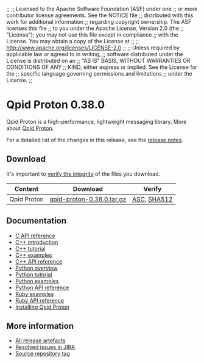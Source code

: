 ;;
;; Licensed to the Apache Software Foundation (ASF) under one
;; or more contributor license agreements.  See the NOTICE file
;; distributed with this work for additional information
;; regarding copyright ownership.  The ASF licenses this file
;; to you under the Apache License, Version 2.0 (the
;; "License"); you may not use this file except in compliance
;; with the License.  You may obtain a copy of the License at
;;
;;   http://www.apache.org/licenses/LICENSE-2.0
;;
;; Unless required by applicable law or agreed to in writing,
;; software distributed under the License is distributed on an
;; "AS IS" BASIS, WITHOUT WARRANTIES OR CONDITIONS OF ANY
;; KIND, either express or implied.  See the License for the
;; specific language governing permissions and limitations
;; under the License.
;;

# Qpid Proton 0.38.0

Qpid Proton is a high-performance, lightweight messaging library. More
about [Qpid Proton]({{site_url}}/proton/index.html).

For a detailed list of the changes in this release, see the [release
notes](release-notes.html).

## Download

It's important to [verify the
integrity]({{site_url}}/download.html#verify-what-you-download) of
the files you download.

| Content | Download | Verify |
|---------|----------|--------|
| Qpid Proton | [qpid-proton-0.38.0.tar.gz](https://archive.apache.org/dist/qpid/proton/0.38.0/qpid-proton-0.38.0.tar.gz) | [ASC](https://archive.apache.org/dist/qpid/proton/0.38.0/qpid-proton-0.38.0.tar.gz.asc), [SHA512](https://archive.apache.org/dist/qpid/proton/0.38.0/qpid-proton-0.38.0.tar.gz.sha512) |

## Documentation


<div class="two-column" markdown="1">

 - [C API reference](proton/c/api/files.html)
 - [C++ introduction](proton/cpp/api/index.html)
 - [C++ tutorial](proton/cpp/api/tutorial_page.html)
 - [C++ examples](proton/cpp/examples/index.html)
 - [C++ API reference](proton/cpp/api/annotated.html)
 - [Python overview](proton/python/docs/overview.html)
 - [Python tutorial](proton/python/docs/tutorial.html)
 - [Python examples](proton/python/examples/index.html)
 - [Python API reference](proton/python/docs/index.html#modules)
 - [Ruby examples](proton/ruby/examples/index.html)
 - [Ruby API reference](proton/ruby/api/index.html)
 - [Installing Qpid Proton](https://gitbox.apache.org/repos/asf?p=qpid-proton.git;a=blob;f=INSTALL.md;hb=0.38.0)

</div>


## More information

 - [All release artefacts](https://archive.apache.org/dist/qpid/proton/0.38.0)
 - [Resolved issues in JIRA](https://issues.apache.org/jira/issues/?jql=project+%3D+PROTON+AND+fixVersion+%3D+%27proton-c-0.38.0%27+AND+resolution+%3D+%27fixed%27+ORDER+BY+priority+DESC)
 - [Source repository tag](https://gitbox.apache.org/repos/asf?p=qpid-proton.git;a=tag;h=0.38.0)

<script type="text/javascript">
  _deferredFunctions.push(function() {
      if ("0.38.0" === "{{current_proton_release}}") {
          _modifyCurrentReleaseLinks();
      }
  });
</script>